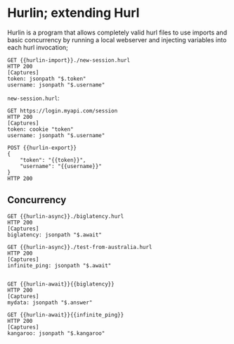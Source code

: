 # Hurlin; extending Hurl
Hurlin is a program that allows completely valid hurl files to use imports and basic concurrency by running a local webserver and injecting variables into each hurl invocation;
```hurl
GET {{hurlin-import}}./new-session.hurl
HTTP 200
[Captures]
token: jsonpath "$.token"
username: jsonpath "$.username"
```
`new-session.hurl`:
```hurl
GET https://login.myapi.com/session
HTTP 200
[Captures]
token: cookie "token"
username: jsonpath "$.username"

POST {{hurlin-export}}
{
    "token": "{{token}}",
    "username": "{{username}}"
}
HTTP 200
```

## Concurrency
```hurl
GET {{hurlin-async}}./biglatency.hurl
HTTP 200
[Captures]
biglatency: jsonpath "$.await"

GET {{hurlin-async}}./test-from-australia.hurl
HTTP 200
[Captures]
infinite_ping: jsonpath "$.await"


GET {{hurlin-await}}{{biglatency}}
HTTP 200
[Captures]
mydata: jsonpath "$.answer"

GET {{hurlin-await}}{{infinite_ping}}
HTTP 200
[Captures]
kangaroo: jsonpath "$.kangaroo"
```


